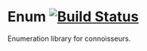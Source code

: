 # Enum [![Build Status](https://travis-ci.org/fat-code/enum.svg?branch=master)](https://travis-ci.org/fat-code/enum)
Enumeration library for connoisseurs.
